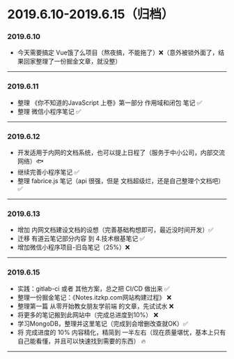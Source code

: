 # 2019.6.10-2019.6.15（归档）

### 2019.6.10

- 今天需要搞定 Vue饿了么项目（熬夜搞，不能拖了）❌（意外被锁外面了，结果回家整理了一份掘金文章，就没整）

---

### 2019.6.11

- 整理 《你不知道的JavaScript 上卷》第一部分 作用域和闭包 笔记 ✅
- 整理 微信小程序笔记 ✅

---

### 2019.6.12

- 开发适用于内网的文档系统，也可以提上日程了（服务于中小公司，内部交流网络）🐟
- 继续完善小程序笔记 ✅
- 整理 fabrice.js 笔记（api 很强，但是 文档超级烂，还是自己整理个文档吧） ✅

---

### 2019.6.13

- 增加 内网文档建设文档的设想（完善基础构想即可，最近没时间开发）✅
- 迁移 有道云笔记部分内容 到 4.技术根基笔记 ✅
- 增加微信小程序项目-旧岛笔记（25%）❌

---

### 2019.6.15

- 实践：gitlab-ci 或者 其他方案，总之把 CI/CD 做出来 ✅
- 整理一份掘金笔记：《Notes.itzkp.com网站构建过程》 ❌
- 整理第一篇 从零开始教女朋友学前端 的文章，先试试水 ❌
- 将更多的笔记搬到此网站中（完成总进度到10%） ❌
- 学习MongoDB，整理并这里笔记（完成到会增删改查就OK）✅
- 将 完成进度的 10% 内容精化，精简到 一半左右（现在质量堪忧，基本上只有自己能看懂，并且可以快速找到需要的东西） 🔥

---
